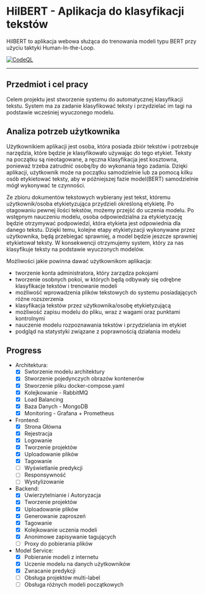 # HilBERT - Aplikacja do klasyfikacji tekstów

HilBERT to aplikacja webowa służąca do trenowania modeli typu BERT przy użyciu taktyki Human-In-the-Loop.

[![CodeQL](https://github.com/Majkel1999/Hilbert/actions/workflows/codeql-analysis.yml/badge.svg)](https://github.com/Majkel1999/Hilbert)

---

## Przedmiot i cel pracy
  Celem projektu jest stworzenie systemu do automatycznej klasyfikacji tekstu. System ma za zadanie klasyfikować teksty i przydzielać im tagi na podstawie wcześniej wyuczonego modelu.

## Analiza potrzeb użytkownika
  Użytkownikiem aplikacji jest osoba, która posiada zbiór tekstów i potrzebuje narzędzia, które będzie je klasyfikowało używając do tego etykiet. Teksty na początku są nieotagowane, a ręczna klasyfikacja jest kosztowna, ponieważ trzeba zatrudnić osobę/by do wykonania tego zadania. Dzięki aplikacji, użytkownik może na początku samodzielnie lub za pomocą kilku osób etykietować teksty, aby w późniejszej fazie model(BERT) samodzielnie mógł wykonywać te czynności.

Ze zbioru dokumentów tekstowych wybierany jest tekst, któremu użytkownik/osoba etykietyzująca przydzieli określoną etykietę. Po otagowaniu pewnej ilości tekstów, możemy przejść do uczenia modelu. Po wstępnym nauczeniu modelu, osoba odpowiedzialna za etykietyzację będzie otrzymywać podpowiedzi, która etykieta jest odpowiednia dla danego tekstu. Dzięki temu, kolejne etapy etykietyzacji wykonywane przez użytkownika, będą przebiegać sprawniej, a model będzie jeszcze sprawniej etykietował teksty.
W konsekwencji otrzymujemy system, który za nas klasyfikuje teksty na podstawie wyuczonych modelów.

Możliwości jakie powinna dawać użytkownikom aplikacja:
- tworzenie konta administratora, który zarządza pokojami
- tworzenie osobnych pokoi, w których będą odbywały się odrębne klasyfikacje tekstów i trenowanie modeli
- możliwość wprowadzenia plików tekstowych do systemu posiadających różne rozszerzenia
- klasyfikacja tekstów przez użytkownika/osobę etykietyzującą 
- możliwość zapisu modelu do pliku, wraz z wagami oraz punktami kontrolnymi
- nauczenie modelu rozpoznawania tekstów i przydzielania im etykiet
- podgląd na statystyki związane z poprawnością działania modelu

## Progress

- Architektura:
  - [x]  Swtorzenie modelu architektury
  - [x]  Stworzenie pojedynczych obrazów kontenerów
  - [x]  Stworzenie pliku docker-compose.yaml
  - [x]  Kolejkowanie - RabbitMQ
  - [x]  Load Balancing
  - [x]  Baza Danych - MongoDB
  - [x]  Monitoring - Grafana + Prometheus
- Frontend:
  - [x] Strona Główna
  - [x] Rejestracja
  - [x] Logowanie
  - [x] Tworzenie projektów
  - [x] Uploadowanie plików
  - [x] Tagowanie
  - [ ] Wyświetlanie predykcji
  - [ ] Responsywność
  - [ ] Wystylizowanie
- Backend:
  - [x] Uwierzytelnianie i Autoryzacja 
  - [x] Tworzenie projektów
  - [x] Uploadowanie plików
  - [x] Generowanie zaproszeń 
  - [x] Tagowanie
  - [x] Kolejkowanie uczenia modeli
  - [x] Anonimowe zapisywanie tagujących
  - [ ] Proxy do pobierania plików
- Model Service:
  - [x] Pobieranie modeli z internetu
  - [x] Uczenie modelu na danych użytkowników
  - [x] Zwracanie predykcji
  - [ ] Obsługa projektów multi-label
  - [ ] Obsługa różnych modeli początkowych 